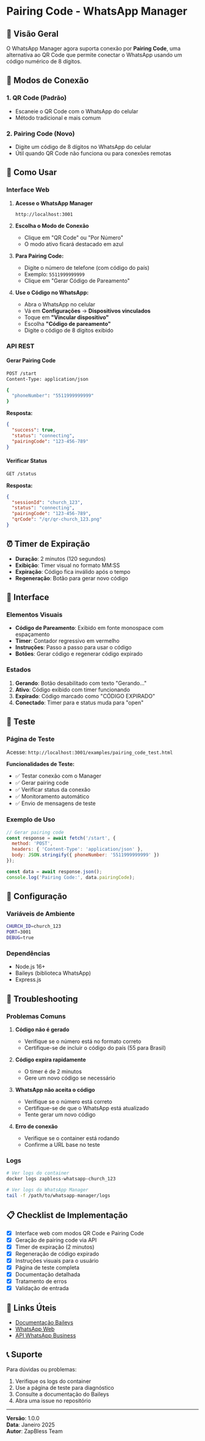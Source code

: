 # Pairing Code - WhatsApp Manager

## 📱 Visão Geral

O WhatsApp Manager agora suporta conexão por **Pairing Code**, uma alternativa ao QR Code que permite conectar o WhatsApp usando um código numérico de 8 dígitos.

## 🔄 Modos de Conexão

### 1. QR Code (Padrão)
- Escaneie o QR Code com o WhatsApp do celular
- Método tradicional e mais comum

### 2. Pairing Code (Novo)
- Digite um código de 8 dígitos no WhatsApp do celular
- Útil quando QR Code não funciona ou para conexões remotas

## 🚀 Como Usar

### Interface Web

1. **Acesse o WhatsApp Manager**
   ```
   http://localhost:3001
   ```

2. **Escolha o Modo de Conexão**
   - Clique em "QR Code" ou "Por Número"
   - O modo ativo ficará destacado em azul

3. **Para Pairing Code:**
   - Digite o número de telefone (com código do país)
   - Exemplo: `5511999999999`
   - Clique em "Gerar Código de Pareamento"

4. **Use o Código no WhatsApp:**
   - Abra o WhatsApp no celular
   - Vá em **Configurações** → **Dispositivos vinculados**
   - Toque em **"Vincular dispositivo"**
   - Escolha **"Código de pareamento"**
   - Digite o código de 8 dígitos exibido

### API REST

#### Gerar Pairing Code
```bash
POST /start
Content-Type: application/json

{
  "phoneNumber": "5511999999999"
}
```

**Resposta:**
```json
{
  "success": true,
  "status": "connecting",
  "pairingCode": "123-456-789"
}
```

#### Verificar Status
```bash
GET /status
```

**Resposta:**
```json
{
  "sessionId": "church_123",
  "status": "connecting",
  "pairingCode": "123-456-789",
  "qrCode": "/qr/qr-church_123.png"
}
```

## ⏰ Timer de Expiração

- **Duração**: 2 minutos (120 segundos)
- **Exibição**: Timer visual no formato MM:SS
- **Expiração**: Código fica inválido após o tempo
- **Regeneração**: Botão para gerar novo código

## 🎨 Interface

### Elementos Visuais

- **Código de Pareamento**: Exibido em fonte monospace com espaçamento
- **Timer**: Contador regressivo em vermelho
- **Instruções**: Passo a passo para usar o código
- **Botões**: Gerar código e regenerar código expirado

### Estados

1. **Gerando**: Botão desabilitado com texto "Gerando..."
2. **Ativo**: Código exibido com timer funcionando
3. **Expirado**: Código marcado como "CÓDIGO EXPIRADO"
4. **Conectado**: Timer para e status muda para "open"

## 🧪 Teste

### Página de Teste
Acesse: `http://localhost:3001/examples/pairing_code_test.html`

**Funcionalidades de Teste:**
- ✅ Testar conexão com o Manager
- ✅ Gerar pairing code
- ✅ Verificar status da conexão
- ✅ Monitoramento automático
- ✅ Envio de mensagens de teste

### Exemplo de Uso
```javascript
// Gerar pairing code
const response = await fetch('/start', {
  method: 'POST',
  headers: { 'Content-Type': 'application/json' },
  body: JSON.stringify({ phoneNumber: '5511999999999' })
});

const data = await response.json();
console.log('Pairing Code:', data.pairingCode);
```

## 🔧 Configuração

### Variáveis de Ambiente
```bash
CHURCH_ID=church_123
PORT=3001
DEBUG=true
```

### Dependências
- Node.js 16+
- Baileys (biblioteca WhatsApp)
- Express.js

## 🚨 Troubleshooting

### Problemas Comuns

1. **Código não é gerado**
   - Verifique se o número está no formato correto
   - Certifique-se de incluir o código do país (55 para Brasil)

2. **Código expira rapidamente**
   - O timer é de 2 minutos
   - Gere um novo código se necessário

3. **WhatsApp não aceita o código**
   - Verifique se o número está correto
   - Certifique-se de que o WhatsApp está atualizado
   - Tente gerar um novo código

4. **Erro de conexão**
   - Verifique se o container está rodando
   - Confirme a URL base no teste

### Logs
```bash
# Ver logs do container
docker logs zapbless-whatsapp-church_123

# Ver logs do WhatsApp Manager
tail -f /path/to/whatsapp-manager/logs
```

## 📋 Checklist de Implementação

- [x] Interface web com modos QR Code e Pairing Code
- [x] Geração de pairing code via API
- [x] Timer de expiração (2 minutos)
- [x] Regeneração de código expirado
- [x] Instruções visuais para o usuário
- [x] Página de teste completa
- [x] Documentação detalhada
- [x] Tratamento de erros
- [x] Validação de entrada

## 🔗 Links Úteis

- [Documentação Baileys](https://github.com/whiskeysockets/baileys)
- [WhatsApp Web](https://web.whatsapp.com)
- [API WhatsApp Business](https://developers.facebook.com/docs/whatsapp)

## 📞 Suporte

Para dúvidas ou problemas:
1. Verifique os logs do container
2. Use a página de teste para diagnóstico
3. Consulte a documentação do Baileys
4. Abra uma issue no repositório

---

**Versão**: 1.0.0  
**Data**: Janeiro 2025  
**Autor**: ZapBless Team 